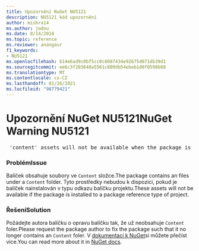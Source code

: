 ```yaml
---
title: Upozornění NuGet NU5121
description: NU5121 kód upozornění
author: mishra14
ms.author: jodou
ms.date: 8/14/2018
ms.topic: reference
ms.reviewer: anangaur
f1_keywords:
- NU5121
ms.openlocfilehash: b14e6ad9c0bf5cc0c6087434e92675d071db39d1
ms.sourcegitcommit: ee6c3f203648a5561c809db54ebeb1d0f0598b68
ms.translationtype: MT
ms.contentlocale: cs-CZ
ms.lasthandoff: 01/26/2021
ms.locfileid: "98779421"
---
```

# <a name="nuget-warning-nu5121"></a><span data-ttu-id="dc468-103">Upozornění NuGet NU5121</span><span class="sxs-lookup"><span data-stu-id="dc468-103">NuGet Warning NU5121</span></span>
<pre> 'content' assets will not be available when the package is installed after the migration.</pre>

### <a name="issue"></a><span data-ttu-id="dc468-104">Problém</span><span class="sxs-lookup"><span data-stu-id="dc468-104">Issue</span></span>

<span data-ttu-id="dc468-105">Balíček obsahuje soubory ve `Content` složce.</span><span class="sxs-lookup"><span data-stu-id="dc468-105">The package contains an files under a `Content` folder.</span></span> <span data-ttu-id="dc468-106">Tyto prostředky nebudou k dispozici, pokud je balíček nainstalován v typu odkazu balíčku projektu.</span><span class="sxs-lookup"><span data-stu-id="dc468-106">These assets will not be available if the package is installed to a package reference type of project.</span></span>


### <a name="solution"></a><span data-ttu-id="dc468-107">Řešení</span><span class="sxs-lookup"><span data-stu-id="dc468-107">Solution</span></span>

<span data-ttu-id="dc468-108">Požádejte autora balíčku o opravu balíčku tak, že už neobsahuje `Content` foler.</span><span class="sxs-lookup"><span data-stu-id="dc468-108">Please request the package author to fix the package such that it no longer contains an `Content` foler.</span></span> <span data-ttu-id="dc468-109">V [dokumentaci k NuGet](../../consume-packages/migrate-packages-config-to-package-reference.md)si můžete přečíst více.</span><span class="sxs-lookup"><span data-stu-id="dc468-109">You can read more about it in [NuGet docs](../../consume-packages/migrate-packages-config-to-package-reference.md).</span></span>
